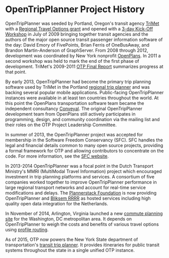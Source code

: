# OpenTripPlanner Project History

OpenTripPlanner was seeded by Portland, Oregon's transit agency [TriMet](http://trimet.org/) with a [Regional Travel Options grant](http://www.oregonmetro.gov/tools-partners/grants-and-resources/travel-options-grants) and opened with a [3-day Kick-Off Workshop](https://github.com/opentripplanner/OpenTripPlanner/wiki/kick-off-workshop) in July of 2009 bringing together transit agencies and the authors of the major open source transit passenger information software of the day: David Emory of FivePoints, Brian Ferris of OneBusAway, and Brandon Martin-Anderson of GraphServer. From 2008 through 2012, development was coordinated by New York nonprofit [OpenPlans](http://openplans.org/). In 2011 a second workshop was held to mark the end of the first phase of development. TriMet's 2009-2011 [OTP Final Report](https://github.com/opentripplanner/OpenTripPlanner/wiki/Reports/OTP%20Final%20Report%20-%20Metro%202009-2011%20RTO%20Grant.pdf) summarizes progress at that point.

By early 2013, OpenTripPlanner had become the primary trip planning software used by TriMet in the Portland [regional trip planner](http://ride.trimet.org/) and was backing several popular mobile applications. Public-facing OpenTripPlanner instances were available in at least ten countries throughout the world. At this point the OpenPlans transportation software team became the independent consultancy [Conveyal](http://www.conveyal.com/). The original OpenTripPlanner development team from OpenPlans still actively participates in programming, design, and community coordination via the mailing list and their roles on the OTP Project Leadership Committee.

In summer of 2013, the OpenTripPlanner project was accepted for membership in the Software Freedom Conservancy (SFC). SFC handles the legal and financial details common to many open source projects, providing a formal framework for OTP and allowing contributors to concentrate on the code. For more information, see the [SFC website](http://sfconservancy.org/).

In 2013-2014 OpenTripPlanner was a focal point in the Dutch Transport Ministry's MMRI (MultiModal Travel Information) project which encouraged investment in trip planning platforms and services. A consortium of five companies worked together to improve OpenTripPlanner performance in large regional transport networks and account for real-time service modifications and delays. The [Plannerstack Foundation](http://www.plannerstack.org/)
    is now providing OpenTripPlanner and [Bliksem RRRR](https://github.com/bliksemlabs/rrrr) as hosted services including high quality open data integration for the Netherlands.

In November of 2014, Arlington, Virginia launched a new [commute planning site](http://mobilitylab.org/2014/11/07/the-who-what-when-where-whys-of-carfreeatoz/) for the Washington, DC metropolitan area.
 It depends on OpenTripPlanner to weigh the costs and benefits of various travel options using [profile routing](http://conveyal.com/blog/2015/02/24/what-is-profile-routing/).

As of 2015, OTP now powers the New York State department of transportation's [transit trip planner](http://511ny.org/tripplanner/default.aspx). It provides itineraries for public transit systems throughout the state in a single unified OTP instance.




